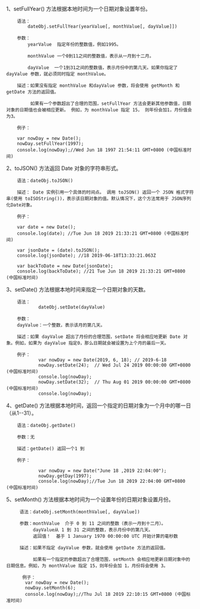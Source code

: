 

1、setFullYear() 方法根据本地时间为一个日期对象设置年份。
       
        语法：
            dateObj.setFullYear(yearValue[, monthValue[, dayValue]])

        参数：
            yearValue  指定年份的整数值，例如1995。

            monthValue 一个0到11之间的整数值，表示从一月到十二月。

            dayValue  一个1到31之间的整数值，表示月份中的第几天。如果你指定了 dayValue 参数，就必须同时指定 monthValue。
        
        描述：如果没有指定 monthValue 和dayValue 参数，将会使用 getMonth 和getDate 方法的返回值。

             如果有一个参数超出了合理的范围，setFullYear 方法会更新其他参数值，日期对象的日期值也会被相应更新。 例如，为 monthValue 指定 15， 则年份会加1，月份值会为3。

        例子：
        
        var nowDay = new Date();
        nowDay.setFullYear(1997);
        console.log(nowDay);//Wed Jun 18 1997 21:54:11 GMT+0800 (中国标准时间)



2、toJSON() 方法返回 Date 对象的字符串形式。

        语法：dateObj.toJSON()

        描述： Date 实例引用一个具体的时间点。 调用 toJSON() 返回一个 JSON 格式字符串(使用 toISOString())，表示该日期对象的值。默认情况下，这个方法常用于 JSON序列化Date对象。

        例子：

        var date = new Date();
        console.log(date); //Tue Jun 18 2019 21:33:21 GMT+0800 (中国标准时间)

        var jsonDate = (date).toJSON();
        console.log(jsonDate); //18 2019-06-18T13:33:21.063Z

        var backToDate = new Date(jsonDate);
        console.log(backToDate); //21 Tue Jun 18 2019 21:33:21 GMT+0800 (中国标准时间)

3、setDate() 方法根据本地时间来指定一个日期对象的天数。
       
        语法：
                dateObj.setDate(dayValue)

        参数：
        dayValue：一个整数，表示该月的第几天。

        描述：如果 dayValue 超出了月份的合理范围，setDate 将会相应地更新 Date 对象。例如，如果为 dayValue 指定0，那么日期就会被设置为上个月的最后一天。

        例子：
                var nowDay = new Date(2019, 6, 18); // 2019-6-18
                nowDay.setDate(24);  // Wed Jul 24 2019 00:00:00 GMT+0800 (中国标准时间)
                console.log(nowDay);
                nowDay.setDate(32);  // Thu Aug 01 2019 00:00:00 GMT+0800 (中国标准时间)
                console.log(nowDay);

4、getDate() 方法根据本地时间，返回一个指定的日期对象为一个月中的哪一日（从1--31）。

        语法：dateObj.getDate()

        参数：无
        
        描述：getDate() 返回一个1 到 
        
        例子：
           
                var nowDay = new Date("June 18 ,2019 22:04:00");
                nowDay.getDay(1997);
                console.log(nowDay);//Tue Jun 18 2019 22:04:00 GMT+0800 (中国标准时间)

5、setMonth() 方法根据本地时间为一个设置年份的日期对象设置月份。

         语法：dateObj.setMonth(monthValue[, dayValue])

         参数：monthValue  介于 0 到 11 之间的整数（表示一月到十二月）。
              dayValue从 1 到 31 之间的整数，表示月份中的第几天。
              返回值！  基于 1 January 1970 00:00:00 UTC 开始计算的毫秒数

         描述：如果不指定 dayValue 参数，就会使用 getDate 方法的返回值。

              如果有一个指定的参数超出了合理范围，setMonth 会相应地更新日期对象中的日期信息。例如，为 monthValue 指定 15，则年份会加 1，月份将会使用 3。
          
          例子：
           var nowDay = new Date();
           nowDay.setMonth(6);
           console.log(nowDay);//Thu Jul 18 2019 22:10:15 GMT+0800 (中国标准时间)
